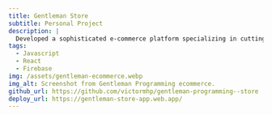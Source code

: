 ```yaml
---
title: Gentleman Store
subtitle: Personal Project
description: |
  Developed a sophisticated e-commerce platform specializing in cutting-edge tech products.
tags:
  - Javascript
  - React
  - Firebase
img: /assets/gentleman-ecommerce.webp
img_alt: Screenshot from Gentleman Programming ecommerce.
github_url: https://github.com/victormhp/gentleman-programming--store
deploy_url: https://gentleman-store-app.web.app/
---
```

